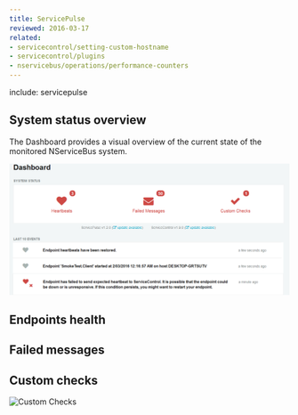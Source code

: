 ```yaml
---
title: ServicePulse
reviewed: 2016-03-17
related:
- servicecontrol/setting-custom-hostname
- servicecontrol/plugins
- nservicebus/operations/performance-counters
---
```


include: servicepulse


## System status overview

The Dashboard provides a visual overview of the current state of the monitored NServiceBus system.

![Dashboard](images/dashboard-overview.png)


## Endpoints health


## Failed messages

## Custom checks


![Custom Checks](images/custom-checks.png)
